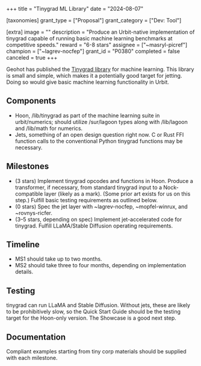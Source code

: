 +++
title = "Tinygrad ML Library"
date = "2024-08-07"

[taxonomies]
grant_type = ["Proposal"]
grant_category = ["Dev: Tool"]

[extra]
image = ""
description = "Produce an Urbit-native implementation of tinygrad capable of running basic machine learning benchmarks at competitive speeds."
reward = "6-8 stars"
assignee = ["~masryl-picref"]
champion = ["~lagrev-nocfep"]
grant_id = "P0380"
completed = false
canceled = true
+++

Geohot has published the [Tinygrad library](https://github.com/geohot/tinygrad) for machine learning. This library is small and simple, which makes it a potentially good target for jetting. Doing so would give basic machine learning functionality in Urbit.

## Components

* Hoon, /lib/tinygrad as part of the machine learning suite in urbit/numerics; should utilize /sur/lagoon types along with /lib/lagoon and /lib/math for numerics.
* Jets, something of an open design question right now.  C or Rust FFI function calls to the conventional Python tinygrad functions may be necessary.

## Milestones
* (3 stars) Implement tinygrad opcodes and functions in Hoon.  Produce a transformer, if necessary, from standard tinygrad input to a Nock-compatible layer (likely as a mark).  (Some prior art exists for us on this step.)  Fulfill basic testing requirements as outlined below.
* (0 stars) Spec the jet layer with ~lagrev-nocfep, ~mopfel-winrux, and ~rovnys-ricfer.
* (3–5 stars, depending on spec) Implement jet-accelerated code for tinygrad.  Fulfill LLaMA/Stable Diffusion operating requirements.

## Timeline
* MS1 should take up to two months.
* MS2 should take three to four months, depending on implementation details.

## Testing
tinygrad can run LLaMA and Stable Diffusion.  Without jets, these are likely to be prohibitively slow, so the Quick Start Guide should be the testing target for the Hoon-only version.  The Showcase is a good next step.

## Documentation
Compliant examples starting from tiny corp materials should be supplied with each milestone.
